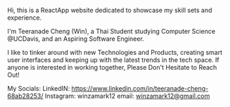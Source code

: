 Hi, this is a ReactApp website dedicated to showcase my skill sets and experience. 


I'm Teeranade Cheng (Win), a Thai Student studying Computer Science @UCDavis, and an Aspiring Software Engineer.

I like to tinker around with new Technologies and Products, creating smart user interfaces and keeping up with the latest trends in the tech space. If anyone is interested in working together, Please Don't Hesitate to Reach Out!

My Socials:
 LinkedIN: https://www.linkedin.com/in/teeranade-cheng-68ab28253/
 Instagram: winzamark12 
 email: winzamark12@gmail.com 
